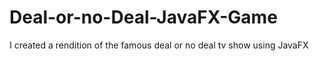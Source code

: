 # Deal-or-no-Deal-JavaFX-Game
I created a rendition of the famous deal or no deal tv show using JavaFX
